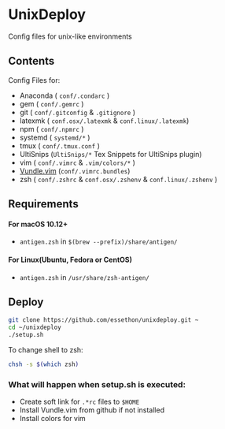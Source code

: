 # UnixDeploy
Config files for unix-like environments

## Contents
Config Files for:

- Anaconda ( `conf/.condarc` )
- gem ( `conf/.gemrc` )
- git ( `conf/.gitconfig` & `.gitignore` )
- latexmk ( `conf.osx/.latexmk` & `conf.linux/.latexmk`)
- npm ( `conf/.npmrc` )
- systemd ( `systemd/*` )
- tmux ( `conf/.tmux.conf` )
- UltiSnips (`UltiSnips/*` Tex Snippets for UltiSnips plugin)
- vim ( `conf/.vimrc` & `.vim/colors/*` )
- [Vundle.vim][vundle] (`conf/.vimrc.bundles`)
- zsh ( `conf/.zshrc` & `conf.osx/.zshenv` & `conf.linux/.zshenv` )

## Requirements

#### For macOS 10.12+

- `antigen.zsh` in `$(brew --prefix)/share/antigen/`

#### For Linux(Ubuntu, Fedora or CentOS)

- `antigen.zsh` in `/usr/share/zsh-antigen/`

## Deploy
```sh
git clone https://github.com/essethon/unixdeploy.git ~
cd ~/unixdeploy
./setup.sh
```

To change shell to zsh:
```sh
chsh -s $(which zsh)
```

### What will happen when setup.sh is executed:

- Create soft link for `.*rc` files to `$HOME`
- Install Vundle.vim from github if not installed
- Install colors for vim



[vundle]:https://github.com/VundleVim/Vundle.vim
